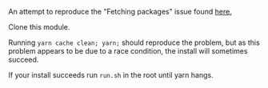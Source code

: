 An attempt to reproduce the "Fetching packages" issue found [here.](https://github.com/yarnpkg/yarn/issues/764)

Clone this module.

Running `yarn cache clean; yarn;` should reproduce the problem, but as this problem appears to be due to a race condition, the install will sometimes succeed.

If your install succeeds run `run.sh` in the root until yarn hangs.